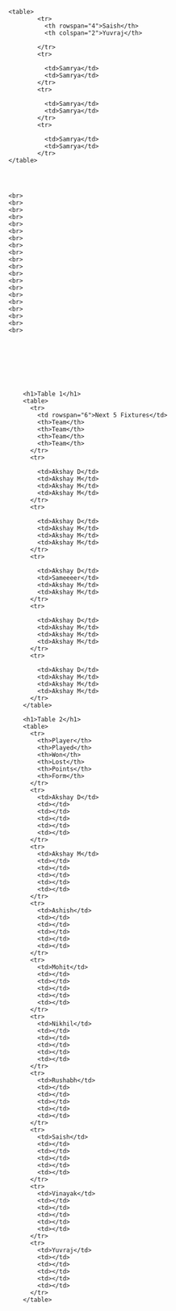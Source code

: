 <!DOCTYPE html>
<html lang="en">
<head>
  <meta charset="UTF-8">
  <meta name="viewport" content="width=device-width, initial-scale=1.0">
  <meta http-equiv="X-UA-Compatible" content="ie=edge">
  <link href="https://fonts.googleapis.com/css2?family=Poppins:wght@400;600&display=swap" rel="stylesheet">
  <link rel="stylesheet" href="./css/textrotator.css">
  <title>Document</title>
  <style>
    body{
      /* height: 100vh; */
      display: -webkit-flex;
      display: -ms-flex;
      display: flex;
      justify-content: center;
      flex-direction: column;

    }
    table, tr, td, th{
      border:1px solid #b5b1b1;
      border-collapse: collapse;
    }
    table{
      margin-bottom: 4rem;
      width: 80%;
      margin: auto;
    }


    td, th{
      padding:10px 20px;
      font-family: 'Poppins';
      text-align:center;
    }
    h1{
      font-family: 'Poppins', sans-serif;
      /* font-size: 60px; */
      font-weight: 400;text-align: center;
    }

  </style>
</head>
<body>
        <br>
        <br>
        <br>
        <br>
        <br>
        <br>
        <br>
        <br>
        <br>
        <br>

    <table>
            <tr>
              <th rowspan="4">Saish</th>
              <th colspan="2">Yuvraj</th>

            </tr>
            <tr>

              <td>Samrya</td>
              <td>Samrya</td>
            </tr>
            <tr>

              <td>Samrya</td>
              <td>Samrya</td>
            </tr>
            <tr>

              <td>Samrya</td>
              <td>Samrya</td>
            </tr>
    </table>




    <br>
    <br>
    <br>
    <br>
    <br>
    <br>
    <br>
    <br>
    <br>
    <br>
    <br>
    <br>
    <br>
    <br>
    <br>
    <br>
    <br>
    <br>
    <br>
    <br>








        <h1>Table 1</h1>
        <table>
          <tr>
            <td rowspan="6">Next 5 Fixtures</td>
            <th>Team</th>
            <th>Team</th>
            <th>Team</th>
            <th>Team</th>
          </tr>
          <tr>

            <td>Akshay D</td>
            <td>Akshay M</td>
            <td>Akshay M</td>
            <td>Akshay M</td>
          </tr>
          <tr>

            <td>Akshay D</td>
            <td>Akshay M</td>
            <td>Akshay M</td>
            <td>Akshay M</td>
          </tr>
          <tr>

            <td>Akshay D</td>
            <td>Sameeeer</td>
            <td>Akshay M</td>
            <td>Akshay M</td>
          </tr>
          <tr>

            <td>Akshay D</td>
            <td>Akshay M</td>
            <td>Akshay M</td>
            <td>Akshay M</td>
          </tr>
          <tr>

            <td>Akshay D</td>
            <td>Akshay M</td>
            <td>Akshay M</td>
            <td>Akshay M</td>
          </tr>
        </table>

        <h1>Table 2</h1>
        <table>
          <tr>
            <th>Player</th>
            <th>Played</th>
            <th>Won</th>
            <th>Lost</th>
            <th>Points</th>
            <th>Form</th>
          </tr>
          <tr>
            <td>Akshay D</td>
            <td></td>
            <td></td>
            <td></td>
            <td></td>
            <td></td>
          </tr>
          <tr>
            <td>Akshay M</td>
            <td></td>
            <td></td>
            <td></td>
            <td></td>
            <td></td>
          </tr>
          <tr>
            <td>Ashish</td>
            <td></td>
            <td></td>
            <td></td>
            <td></td>
            <td></td>
          </tr>
          <tr>
            <td>Mohit</td>
            <td></td>
            <td></td>
            <td></td>
            <td></td>
            <td></td>
          </tr>
          <tr>
            <td>Nikhil</td>
            <td></td>
            <td></td>
            <td></td>
            <td></td>
            <td></td>
          </tr>
          <tr>
            <td>Rushabh</td>
            <td></td>
            <td></td>
            <td></td>
            <td></td>
            <td></td>
          </tr>
          <tr>
            <td>Saish</td>
            <td></td>
            <td></td>
            <td></td>
            <td></td>
            <td></td>
          </tr>
          <tr>
            <td>Vinayak</td>
            <td></td>
            <td></td>
            <td></td>
            <td></td>
            <td></td>
          </tr>
          <tr>
            <td>Yuvraj</td>
            <td></td>
            <td></td>
            <td></td>
            <td></td>
            <td></td>
          </tr>
        </table>






</body>
</html>
